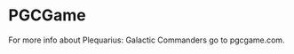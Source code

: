 PGCGame
=======
            
For more info about Plequarius: Galactic Commanders go to pgcgame.com.
